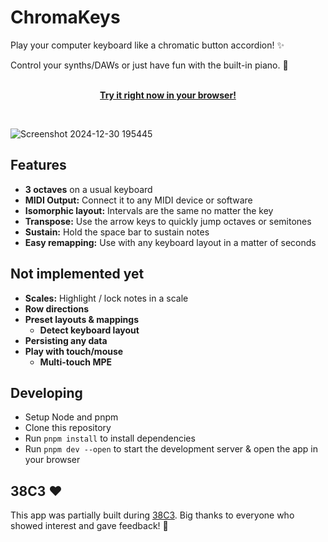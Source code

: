# ChromaKeys

Play your computer keyboard like a chromatic button accordion! ✨ 

Control your synths/DAWs or just have fun with the built-in piano. 🎹

<p align="center">
  <br>
  <a href="https://keys.kosro.de"><b>Try it right now in your browser!</b></a>
</p>

<br>

![Screenshot 2024-12-30 195445](https://github.com/user-attachments/assets/1a5b20d0-74bc-469d-a9c9-16b9d0dcfea2)

## Features

- **3 octaves** on a usual keyboard
- **MIDI Output:** Connect it to any MIDI device or software
- **Isomorphic layout:** Intervals are the same no matter the key
- **Transpose:** Use the arrow keys to quickly jump octaves or semitones
- **Sustain:** Hold the space bar to sustain notes
- **Easy remapping:** Use with any keyboard layout in a matter of seconds

## Not implemented yet

- **Scales:** Highlight / lock notes in a scale
- **Row directions**
- **Preset layouts & mappings**
  - **Detect keyboard layout**
- **Persisting any data**
- **Play with touch/mouse**
  - **Multi-touch MPE**

## Developing

- Setup Node and pnpm
- Clone this repository
- Run `pnpm install` to install dependencies
- Run `pnpm dev --open` to start the development server & open the app in your browser

## 38C3 ❤️

This app was partially built during [38C3](https://events.ccc.de/congress/2024/infos/index.html). Big thanks to everyone who showed interest and gave feedback! 🫶
